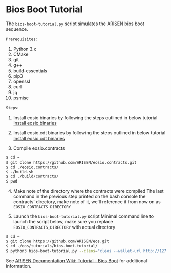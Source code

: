 # Bios Boot Tutorial

The `bios-boot-tutorial.py` script simulates the ARISEN bios boot sequence.

``Prerequisites``:

1. Python 3.x
2. CMake
3. git
4. g++
5. build-essentials
6. pip3
7. openssl
8. curl
9. jq
10. psmisc


``Steps``:

1. Install eosio binaries by following the steps outlined in below tutorial
[Install eosio binaries](https://github.com/ARISEN/eos#mac-os-x-brew-install)

2. Install eosio.cdt binaries by following the steps outlined in below tutorial
[Install eosio.cdt binaries](https://github.com/ARISEN/eosio.cdt#binary-releases)

3. Compile eosio.contracts

```bash
$ cd ~
$ git clone https://github.com/ARISEN/eosio.contracts.git
$ cd ./eosio.contracts/
$ ./build.sh
$ cd ./build/contracts/
$ pwd

```

4. Make note of the directory where the contracts were compiled
The last command in the previous step printed on the bash console the contracts' directory, make note of it, we'll reference it from now on as `EOSIO_CONTRACTS_DIRECTORY`

5. Launch the `bios-boot-tutorial.py` script
Minimal command line to launch the script below, make sure you replace `EOSIO_CONTRACTS_DIRECTORY` with actual directory

```bash
$ cd ~
$ git clone https://github.com/ARISEN/eos.git
$ cd ./eos/tutorials/bios-boot-tutorial/
$ python3 bios-boot-tutorial.py --cleos="cleos --wallet-url http://127.0.0.1:6666 " --nodeos=nodeos --keosd=keosd --contracts-dir="EOSIO_CONTRACTS_DIRECTORY" -w -a
```

See [ARISEN Documentation Wiki: Tutorial - Bios Boot](https://github.com/ARISEN/eos/wiki/Tutorial-Bios-Boot-Sequence) for additional information.
